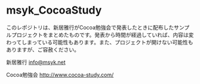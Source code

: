 msyk_CocoaStudy
===============

このレポジトリは、新居雅行がCocoa勉強会で発表したときに配布したサンプルプロジェクトをまとめたものです。発表から時間が経過していれば、内容は変わってしまっている可能性もあります。また、プロジェクトが開けない可能性もありますが、ご容赦ください。

新居雅行
info@msyk.net

Cocoa勉強会
http://www.cocoa-study.com/
